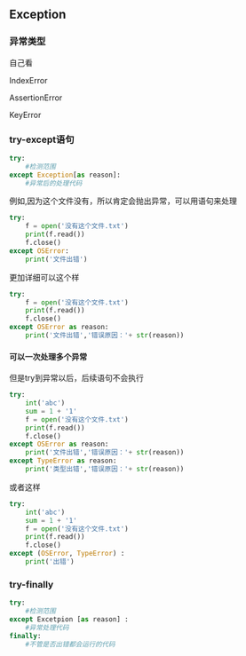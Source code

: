 ## Exception

### 异常类型

自己看

IndexError

AssertionError

KeyError



### try-except语句

~~~python
try:
    #检测范围
except Exception[as reason]:
    #异常后的处理代码
~~~

例如,因为这个文件没有，所以肯定会抛出异常，可以用语句来处理

~~~python
try:
	f = open('没有这个文件.txt')
	print(f.read())
	f.close()
except OSError:
    print('文件出错')
~~~

更加详细可以这个样

~~~python
try:
	f = open('没有这个文件.txt')
	print(f.read())
	f.close()
except OSError as reason:
    print('文件出错','错误原因：'+ str(reason))
~~~

#### 可以一次处理多个异常

但是try到异常以后，后续语句不会执行

~~~python
try:
    int('abc')
    sum = 1 + '1'
	f = open('没有这个文件.txt')
	print(f.read())
	f.close()
except OSError as reason:
    print('文件出错','错误原因：'+ str(reason))
except TypeError as reason:
    print('类型出错','错误原因：'+ str(reason))  
~~~

或者这样

~~~python
try:
    int('abc')
    sum = 1 + '1'
	f = open('没有这个文件.txt')
	print(f.read())
	f.close()
except (OSError, TypeError) :
    print('出错')
~~~



### try-finally

~~~python
try:
    #检测范围
except Excetpion [as reason] :
    #异常处理代码
finally:
    #不管是否出错都会运行的代码
~~~



